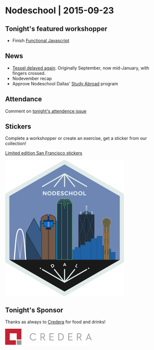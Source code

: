 # Nodeschool | 2015-09-23

## Tonight's featured workshopper

- Finish [Functional Javascript](https://github.com/timoxley/functional-javascript-workshop)

## News

- [Tessel delayed again](https://tessel.io/blog/132893473277/this-week-in-tessel-another-fcc-update-and-some).  Originally September, now mid-January, with fingers crossed.
- Nodevember recap
- Approve Nodeschool Dallas' [Study Abroad](https://github.com/nodeschool/dallas/blob/gh-pages/HOST_REQUIREMENTS.md) program

## Attendance

Comment on [tonight's attendence issue](https://github.com/nodeschool/dallas/issues/67)

## Stickers

Complete a workshopper or create an exercise, get a sticker from our collection!

[Limited edition San Francisco stickers](https://twitter.com/Gangstead/status/644991620534812672)

![Nodeschool Dallas](images/nodeschool-dallas-skyline.png)

## Tonight's Sponsor

Thanks as always to [Credera](http://www.credera.com) for food and drinks!

![Credera Logo](images/credera-logo-new.png)
